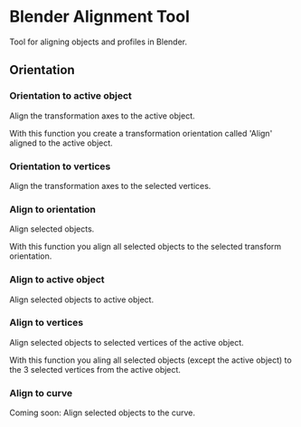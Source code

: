 # Blender Alignment Tool
Tool for aligning objects and profiles in Blender.

## Orientation
### Orientation to active object
Align the transformation axes to the active object.

With this function you create a transformation orientation called 'Align' aligned to the active object. 

### Orientation to vertices
Align the transformation axes to the selected vertices.

### Align to orientation
Align selected objects.

With this function you align all selected objects to the selected transform orientation.

### Align to active object
Align selected objects to active object.

### Align to vertices
Align selected objects to selected vertices of the active object.

With this function you aling all selected objects (except the active object) to the 3 selected vertices from the active object.

### Align to curve
Coming soon: Align selected objects to the curve.
